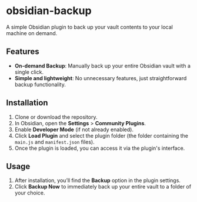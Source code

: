 # obsidian-backup

A simple Obsidian plugin to back up your vault contents to your local machine on demand.

## Features

- **On-demand Backup**: Manually back up your entire Obsidian vault with a single click.
- **Simple and lightweight**: No unnecessary features, just straightforward backup functionality.

## Installation

1. Clone or download the repository.
2. In Obsidian, open the **Settings** > **Community Plugins**.
3. Enable **Developer Mode** (if not already enabled).
4. Click **Load Plugin** and select the plugin folder (the folder containing the `main.js` and `manifest.json` files).
5. Once the plugin is loaded, you can access it via the plugin's interface.

## Usage

1. After installation, you’ll find the **Backup** option in the plugin settings.
2. Click **Backup Now** to immediately back up your entire vault to a folder of your choice.